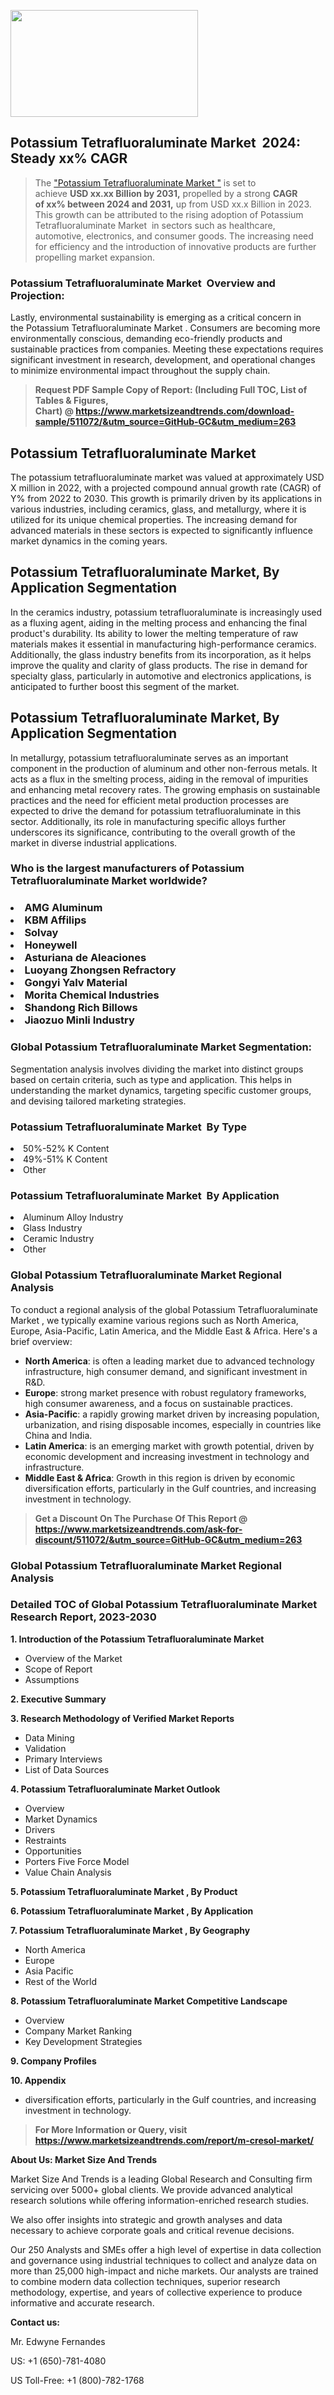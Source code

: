 <p><img class="alignnone size-medium wp-image-20088" src="https://ffe5etoiles.com/wp-content/uploads/2024/12/MST1-300x171.png" alt="" width="300" height="171" /></p><h2 id="ember46" class="ember-view reader-text-block__heading-2">Potassium Tetrafluoraluminate Market &nbsp;2024: Steady&nbsp;xx% CAGR</h2><blockquote id="ember47" class="ember-view reader-text-block__blockquote">The&nbsp;<a class="app-aware-link " href="https://www.marketsizeandtrends.com/download-sample/511072/&utm_source=GitHub-GC&utm_medium=263" target="_blank" data-test-app-aware-link="">"Potassium Tetrafluoraluminate Market "</a>&nbsp;is set to achieve&nbsp;<strong>USD&nbsp;xx.xx&nbsp;Billion by 2031,</strong>&nbsp;propelled by a strong&nbsp;<strong>CAGR of&nbsp;xx% between 2024 and 2031,</strong>&nbsp;up from USD xx.x Billion in 2023. This growth can be attributed to the rising adoption of&nbsp;Potassium Tetrafluoraluminate Market &nbsp;in sectors such as healthcare, automotive, electronics, and consumer goods. The increasing need for efficiency and the introduction of innovative products are further propelling market expansion.</blockquote><h3 id="ember48" class="ember-view reader-text-block__heading-3">Potassium Tetrafluoraluminate Market &nbsp;Overview and Projection:</h3><p id="ember49" class="ember-view reader-text-block__paragraph">Lastly, environmental sustainability is emerging as a critical concern in the&nbsp;Potassium Tetrafluoraluminate Market . Consumers are becoming more environmentally conscious, demanding eco-friendly products and sustainable practices from companies. Meeting these expectations requires significant investment in research, development, and operational changes to minimize environmental impact throughout the supply chain.</p><blockquote id="ember50" class="ember-view reader-text-block__blockquote"><strong>Request PDF Sample Copy of Report: (Including Full TOC, List of Tables &amp; Figures, Chart)&nbsp;@&nbsp;<strong><a href="https://www.marketsizeandtrends.com/download-sample/511072/&utm_source=GitHub-GC&utm_medium=263" target="_blank">https://www.marketsizeandtrends.com/download-sample/511072/&utm_source=GitHub-GC&utm_medium=263</a></strong></strong></blockquote><h3 class=""> <h2>Potassium Tetrafluoraluminate Market</h2><p>The potassium tetrafluoraluminate market was valued at approximately USD X million in 2022, with a projected compound annual growth rate (CAGR) of Y% from 2022 to 2030. This growth is primarily driven by its applications in various industries, including ceramics, glass, and metallurgy, where it is utilized for its unique chemical properties. The increasing demand for advanced materials in these sectors is expected to significantly influence market dynamics in the coming years.</p><h2>Potassium Tetrafluoraluminate Market, By Application Segmentation</h2><p>In the ceramics industry, potassium tetrafluoraluminate is increasingly used as a fluxing agent, aiding in the melting process and enhancing the final product's durability. Its ability to lower the melting temperature of raw materials makes it essential in manufacturing high-performance ceramics. Additionally, the glass industry benefits from its incorporation, as it helps improve the quality and clarity of glass products. The rise in demand for specialty glass, particularly in automotive and electronics applications, is anticipated to further boost this segment of the market.</p><h2>Potassium Tetrafluoraluminate Market, By Application Segmentation</h2><p>In metallurgy, potassium tetrafluoraluminate serves as an important component in the production of aluminum and other non-ferrous metals. It acts as a flux in the smelting process, aiding in the removal of impurities and enhancing metal recovery rates. The growing emphasis on sustainable practices and the need for efficient metal production processes are expected to drive the demand for potassium tetrafluoraluminate in this sector. Additionally, its role in manufacturing specific alloys further underscores its significance, contributing to the overall growth of the market in diverse industrial applications.</p></h3><h3 id="" class="">Who is the largest manufacturers of&nbsp;Potassium Tetrafluoraluminate Market worldwide?</h3><h3 class=""></Li><Li>AMG Aluminum</Li><Li> KBM Affilips</Li><Li> Solvay</Li><Li> Honeywell</Li><Li> Asturiana de Aleaciones</Li><Li> Luoyang Zhongsen Refractory</Li><Li> Gongyi Yalv Material</Li><Li> Morita Chemical Industries</Li><Li> Shandong Rich Billows</Li><Li> Jiaozuo Minli Industry</h3><h3 id="ember53" class="ember-view reader-text-block__heading-3">Global&nbsp;Potassium Tetrafluoraluminate Market Segmentation:</h3><p id="ember54" class="ember-view reader-text-block__paragraph">Segmentation analysis involves dividing the market into distinct groups based on certain criteria, such as type and application. This helps in understanding the market dynamics, targeting specific customer groups, and devising tailored marketing strategies.</p><h3 id="" class="">Potassium Tetrafluoraluminate Market &nbsp;By Type</h3><p></Li><Li>50%-52% K Content</Li><Li> 49%-51% K Content</Li><Li> Other</p><h3 id="" class="">Potassium Tetrafluoraluminate Market &nbsp;By Application</h3><p class=""></Li><Li>Aluminum Alloy Industry</Li><Li> Glass Industry</Li><Li> Ceramic Industry</Li><Li> Other</p><h3 id="ember62" class="ember-view reader-text-block__heading-3">Global Potassium Tetrafluoraluminate Market Regional Analysis</h3><p id="ember63" class="ember-view reader-text-block__paragraph">To conduct a regional analysis of the global Potassium Tetrafluoraluminate Market , we typically examine various regions such as North America, Europe, Asia-Pacific, Latin America, and the Middle East &amp; Africa. Here's a brief overview:</p><ul><li><strong>North America</strong>: is often a leading market due to advanced technology infrastructure, high consumer demand, and significant investment in R&amp;D.</li><li><strong>Europe</strong>: strong market presence with robust regulatory frameworks, high consumer awareness, and a focus on sustainable practices.</li><li><strong>Asia-Pacific</strong>: a rapidly growing market driven by increasing population, urbanization, and rising disposable incomes, especially in countries like China and India.</li><li><strong>Latin America</strong>: is an emerging market with growth potential, driven by economic development and increasing investment in technology and infrastructure.</li><li><strong>Middle East &amp; Africa</strong>: Growth in this region is driven by economic diversification efforts, particularly in the Gulf countries, and increasing investment in technology.</li></ul><blockquote id="ember61" class="ember-view reader-text-block__blockquote"><strong>Get a Discount On The Purchase Of This Report @ <strong><a href="https://html-cleaner.com/" target="">https://www.marketsizeandtrends.com/ask-for-discount/511072/&utm_source=GitHub-GC&utm_medium=263</a></strong></strong></blockquote><h3 id="ember62" class="ember-view reader-text-block__heading-3">Global Potassium Tetrafluoraluminate Market Regional Analysis</h3><h3 id="" class="">Detailed TOC of Global Potassium Tetrafluoraluminate Market Research Report, 2023-2030</h3><p id="" class=""><strong>1. Introduction of the Potassium Tetrafluoraluminate Market </strong></p><ul><li>Overview of the Market</li><li>Scope of Report</li><li>Assumptions</li></ul><p id="" class=""><strong>2. Executive Summary</strong></p><p id="" class=""><strong>3. Research Methodology of Verified Market Reports</strong></p><ul><li>Data Mining</li><li>Validation</li><li>Primary Interviews</li><li>List of Data Sources</li></ul><p id="" class=""><strong>4. Potassium Tetrafluoraluminate Market Outlook</strong></p><ul><li>Overview</li><li>Market Dynamics</li><li>Drivers</li><li>Restraints</li><li>Opportunities</li><li>Porters Five Force Model</li><li>Value Chain Analysis</li></ul><p id="" class=""><strong>5. Potassium Tetrafluoraluminate Market , By Product</strong></p><p id="" class=""><strong>6. Potassium Tetrafluoraluminate Market , By Application</strong></p><p id="" class=""><strong>7. Potassium Tetrafluoraluminate Market , By Geography</strong></p><ul><li>North America</li><li>Europe</li><li>Asia Pacific</li><li>Rest of the World</li></ul><p id="" class=""><strong>8. Potassium Tetrafluoraluminate Market Competitive Landscape</strong></p><ul><li>Overview</li><li>Company Market Ranking</li><li>Key Development Strategies</li></ul><p id="" class=""><strong>9. Company Profiles</strong></p><p id="" class=""><strong>10. Appendix</strong></p><ul><li>diversification efforts, particularly in the Gulf countries, and increasing investment in technology.</li></ul><blockquote id="ember65" class="ember-view reader-text-block__blockquote"><strong>For More Information or Query, visit <strong><strong><a href="https://html-cleaner.com/" target="">https://www.marketsizeandtrends.com/report/m-cresol-market/</a></strong></strong></strong></blockquote><p id="" class=""><strong>About Us: Market Size And Trends</strong></p><p id="" class="">Market Size And Trends is a leading Global Research and Consulting firm servicing over 5000+ global clients. We provide advanced analytical research solutions while offering information-enriched research studies.</p><p id="" class="">We also offer insights into strategic and growth analyses and data necessary to achieve corporate goals and critical revenue decisions.</p><p id="" class="">Our 250 Analysts and SMEs offer a high level of expertise in data collection and governance using industrial techniques to collect and analyze data on more than 25,000 high-impact and niche markets. Our analysts are trained to combine modern data collection techniques, superior research methodology, expertise, and years of collective experience to produce informative and accurate research.</p><p id="" class=""><strong>Contact us:</strong></p><p id="" class="">Mr. Edwyne Fernandes</p><p id="" class="">US: +1 (650)-781-4080</p><p id="" class="">US Toll-Free: +1 (800)-782-1768</p>
